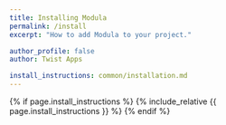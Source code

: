 ```yaml
---
title: Installing Modula
permalink: /install
excerpt: "How to add Modula to your project."

author_profile: false
author: Twist Apps

install_instructions: common/installation.md
---
```


{% if page.install_instructions %}
  {% include_relative {{ page.install_instructions }} %}
{% endif %}